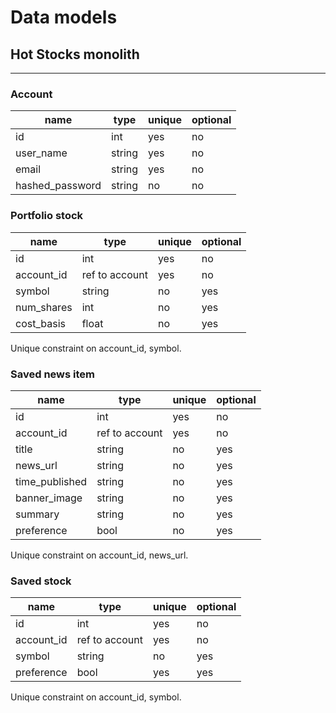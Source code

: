 # Data models

## Hot Stocks monolith

---

### Account

| name             | type   | unique | optional |
| ---------------- | ------ | ------ | -------- |
| id               | int    | yes    | no       |
| user_name        | string | yes    | no       |
| email            | string | yes    | no       |
| hashed_password  | string | no     | no       |




### Portfolio stock

| name       | type            | unique | optional |
| -------    | --------------- | ------ | -------- |
| id         | int             | yes    | no       |
| account_id | ref to account  | yes    | no       |
| symbol     | string          | no     | yes      |
| num_shares | int             | no     | yes      |
| cost_basis | float           | no     | yes      |

Unique constraint on account_id, symbol.



### Saved news item

| name             | type            | unique | optional |
| ---------------- | --------------- | ------ | -------- |
| id               | int             | yes    | no       |
| account_id       | ref to account  | yes    | no       |
| title            | string          | no     | yes      |
| news_url         | string          | no     | yes      |
| time_published   | string          | no     | yes      |
| banner_image     | string          | no     | yes      |
| summary          | string          | no     | yes      |
| preference       | bool            | no     | yes      |

Unique constraint on account_id, news_url.


### Saved stock

| name       | type            | unique | optional |
| -------    | --------------- | ------ | -------- |
| id         | int             | yes    | no       |
| account_id | ref to account  | yes    | no       |
| symbol     | string          | no     | yes      |
| preference | bool            | yes    | yes      |

Unique constraint on account_id, symbol.
